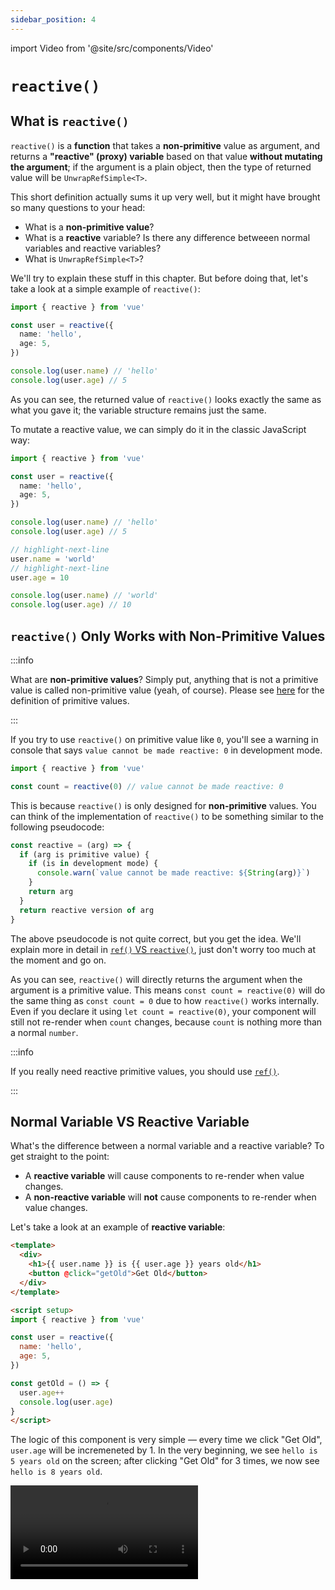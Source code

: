 ```yaml
---
sidebar_position: 4
---
```


import Video from '@site/src/components/Video'

# `reactive()`

## What is `reactive()`

`reactive()` is a **function** that takes a **non-primitive** value as argument, and returns a **"reactive" (proxy) variable** based on that value **without mutating the argument**; if the argument is a plain object, then the type of returned value will be `UnwrapRefSimple<T>`.

This short definition actually sums it up very well, but it might have brought so many questions to your head:

- What is a **non-primitive value**?
- What is a **reactive** variable? Is there any difference betweeen normal variables and reactive variables?
- What is `UnwrapRefSimple<T>`?

We'll try to explain these stuff in this chapter. But before doing that, let's take a look at a simple example of `reactive()`:

```ts showLineNumbers
import { reactive } from 'vue'

const user = reactive({
  name: 'hello',
  age: 5,
})

console.log(user.name) // 'hello'
console.log(user.age) // 5
```

As you can see, the returned value of `reactive()` looks exactly the same as what you gave it; the variable structure remains just the same.

To mutate a reactive value, we can simply do it in the classic JavaScript way:

```ts showLineNumbers
import { reactive } from 'vue'

const user = reactive({
  name: 'hello',
  age: 5,
})

console.log(user.name) // 'hello'
console.log(user.age) // 5

// highlight-next-line
user.name = 'world'
// highlight-next-line
user.age = 10

console.log(user.name) // 'world'
console.log(user.age) // 10
```

## `reactive()` Only Works with Non-Primitive Values

:::info

What are **non-primitive values**? Simply put, anything that is not a primitive value is called non-primitive value (yeah, of course). Please see [here](https://developer.mozilla.org/en-US/docs/Glossary/Primitive) for the definition of primitive values.

:::

If you try to use `reactive()` on primitive value like `0`, you'll see a warning in console that says `value cannot be made reactive: 0` in development mode.


```ts showLineNumbers
import { reactive } from 'vue'

const count = reactive(0) // value cannot be made reactive: 0
```

This is because `reactive()` is only designed for **non-primitive** values. You can think of the implementation of `reactive()` to be something similar to the following pseudocode:

```ts showLineNumbers
const reactive = (arg) => {
  if (arg is primitive value) {
    if (is in development mode) {
      console.warn(`value cannot be made reactive: ${String(arg)}`)
    }
    return arg
  }
  return reactive version of arg
}
```

The above pseudocode is not quite correct, but you get the idea. We'll explain more in detail in [`ref()` VS `reactive()`](./ref-vs-reactive#how-reactive-works), just don't worry too much at the moment and go on.

As you can see, `reactive()` will directly returns the argument when the argument is a primitive value. This means `const count = reactive(0)` will do the same thing as `const count = 0` due to how `reactive()` works internally. Even if you declare it using `let count = reactive(0)`, your component will still not re-render when `count` changes, because `count` is nothing more than a normal `number`.

:::info

If you really need reactive primitive values, you should use [`ref()`](./ref-and-ref#what-is-ref).

:::

## Normal Variable VS Reactive Variable

What's the difference between a normal variable and a reactive variable? To get straight to the point:

- A **reactive variable** will cause components to re-render when value changes.
- A **non-reactive variable** will **not** cause components to re-render when value changes.

Let's take a look at an example of **reactive variable**:

```html showLineNumbers title="Reactive variable"
<template>
  <div>
    <h1>{{ user.name }} is {{ user.age }} years old</h1>
    <button @click="getOld">Get Old</button>
  </div>
</template>

<script setup>
import { reactive } from 'vue'

const user = reactive({
  name: 'hello',
  age: 5,
})

const getOld = () => {
  user.age++
  console.log(user.age)
}
</script>
```

The logic of this component is very simple — every time we click "Get Old", `user.age` will be incremeneted by 1. In the very beginning, we see `hello is 5 years old` on the screen; after clicking "Get Old" for 3 times, we now see `hello is 8 years old`.

<Video src="/video/reactive_reactive-variable.mov" />

Nice and simple, now let's take a look at **non-reactive variable**:

```html showLineNumbers title="Non-reactive variable"
<template>
  <div>
    <h1>{{ user.name }} is {{ user.age }} years old</h1>
    <button @click="getOld">Get Old</button>
  </div>
</template>

<script setup>
const user = {
  name: 'hello',
  age: 5,
}

const getOld = () => {
  user.age++
  console.log(user.age)
}
</script>
```

This component is almost the same as the previous one, the only difference is we're now declaring `user` without using `reactive()`.

Click on "Get Old" for a couple of times, and you'll find that no matter how many times the button is clicked, the text on the screen will always be `hello is 5 years old`, even though we're very sure `user.age` has been correctly updated (we can check the console to verify that).

<Video src="/video/reactive_non-reactive-variable.mov" />

So why is this happening? This happens because Vue is designed in such way that components will only re-render when **reactive variables** and/or **`Ref<T>` variables** change. So if we declare `user` without using `reactive()` or `ref()`, Vue will not do anything when `user` changes, because `user` is nothing more than a normal variable.

But be careful, that doens't mean the changes being made to a non-reactive variable will never be reflected on the screen. Take a look at the following example:

```html showLineNumbers title="Both reactive and non-reactive variables"
<template>
  <div>
    <h1>{{ user.name }} is {{ age }} years old</h1>
    <button @click="changeName">Change Name</button>
    <button @click="getOld">Get Old</button>
  </div>
</template>

<script setup>
import { reactive } from 'vue'

const user = reactive({
  name: 'hello',
})

let age = 5

const changeName = () => {
  user.name += 'o'
}

const getOld = () => {
  age++
}
</script>
```

In this example, we use both reactive and non-reactive variables at the same time. The logic of this component is also very simple — clicking "Get Old" will incremenet `age` by 1, and clicking "Change Name" will append an `o` to `user.name`.

Here we declare `user` as a reactive variable, and declare `age` as a non-reactive variable. We know that the changes being made to `user` will cause the component to re-render because `user` is reactive, while the changes made to `age` will not.

At first we click "Change Name" for a couple of times, and each time we click it, the component re-renders with an `o` being appended to `hello`.

<Video src="/video/reactive_both-0.mov" />

Then we click "Get Old" for a couple of times as well, this time the component does not re-render. That's exepcted because `age` is just a normal, non-reactive variable.

<Video src="/video/reactive_both-1.mov" />

Then we go back to click "Change Name" again, and something strange happens — the number on the screen is now being changed!

<Video src="/video/reactive_both-2.mov" />

Quite confusing, isn't it? The secret behind this is:

- When we click "Get Old", the value of `age` do gets updated; it's just not being reflected on the screen yet because the component does not re-render.
- When we click "Change Name", `user.name` gets updated; since `user` is a reactive variable, the component will now re-render with the latest state of variables in `<script>`.

So When using Vue 3, you should **always avoid such pattern** because it is more likely to cause bugs in your app (and make it super hard to maintain). Knowing when to make a variable reactive is important, a simple rule of thumb would be:

- Always make a variable reactive (by using `ref()` or `reactive()`) if the value **will change**, and **users must be informed of that change** on the screen.
- Otherwise just make it non-reactive.

## What is `UnwrapRefSimple<T>`

:::caution Prerequisites

You must learn [`Ref<T>`](./ref-and-ref#what-is-reft) before getting into this section.

:::

`UnwrapRefSimple<T>` is a **type** that pretty much explains itself — unwrap all of the nested `Ref<T>`s.

To be more specific, `UnwrapRefSimple` means to **recursively unwrap all nested `Ref<T>`s in a plain object**. Nested `Ref<T>` means a `Ref<T>` that's wrapped in another `Ref<T>`.

For example, if we have an object with interface like this:

```ts showLineNumbers
import { Ref } from 'vue'

interface IUser {
  name: string
  shippingInfo: Ref<{
    phoneNumber: string
    address: Ref<{
      line1: string
      line2: string
    }>
  }>
}

const user: IUser = {
  // ...
}
```

In this example, the only nested `Ref<T>` is the `address` inside `shippingInfo`. Therefore:

- To access `phoneNumber`, we use `user.shippingInfo.value.phoneNumber`.
- To access `line1`, we'll have to use `user.shippingInfo.value.address.line`. Notice there's no `.value` behind `address` because `address` is a nested `Ref<T>`, it is going to be unwrapped.

A few more things to keep in mind:

- The unwrap mechanism of `reactive()` only applies to **plain object**. This means if a `Ref<T>` is stored in anything rather than a `Ref<T>`, it will not be unwrapped by `reactive()`. For example,

```ts
import { ref, reactive } from 'vue'

const userA = ref({
  name: 'hello',
})

const userB = ref({
  name: 'world'
})

const users = reactive([userA, userB])
```

```ts
import { ref } from 'vue'
```

- A `Ref<T>` does not necessary have to be wrapped in another `Ref<T>`

## The Reactivity of Reactive Object

### Does Destructing Assignment Breaks Reactivity

A common mistake developers make is they take primitive values out from reactive objects, assigning them to some other variables, and hope they will stay "connected". The most common example is destructing assignment:

```ts showLineNumbers
const user = reactive({
  name: 'hello',
  age: '5',
})

const { name: myName, age: myAge } = user
```

We may think to ourselves "Okay, so now `myName` and `myAge` are connected to `user`", and proceed to mutate `user.name` and `user.age`:

```ts showLineNumbers
import { reactive } from 'vue'

const user = reactive({
  name: 'hello',
  age: '5',
})

const { name: myName, age: myAge } = user

// highlight-next-line
user.name = 'world'
// highlight-next-line
user.age = 10

console.log(user.name, user.age) // 'world' 10 
console.log(myName, myAge) // 'hello' 5
```

As you can see, the changes we made to `user` did not effect `myName` and `myAge` at all (and vice versa!).

*So there's a problem when using destructing assignment with `reactive()`?*

Kind of, but not really. The same thing would happen even if we write `const myName = user.name` (because that's exactly what destructing assignment do), so it's not quite correct to say destructing assignment causes the problem.

*Okay, so why is this happening then?*

The answer is actually very simple. All we have to do is to recap how variable works in JavaScript, and you'll know it right away!

in JavaScript, variables are either being **passed by value** or being **passed by reference**. For primitive values, they are always being **passed by value**, and non-primitive values are always being **passed by reference**. So by writing `const { name: myName, age: myName } = user`, we're actually saying:

```js
const myName = user.name
const myAge = user.age
```

You see the problem already, don't you? Because `user.name` (string) and `user.age` (number) are both **primitive values**, they are being **passed by value** when declaring `myName` and `myAge`; that means `myName` and `myAge` will be new variables with new memory addresses, thus they "disconnect" from `user`.

So as long as the target value is non-primitive, you can use as many destructing assignment as you want without having any problem. For example:

```ts showLineNumbers
import { reactive } from 'vue'

const user = reactive({
  name: 'hello',
  age: '5',
  child: {
    name: 'I am child'
  }
})

const { child } = user

// highlight-next-line
child.name = 'world'

console.log(user.child.name) // 'world'
console.log(child.name) // 'world'
```

The example above demonstrate the common misconception that everything we get from reactive object is "connected" to the source, but it's acutally not. The reason why mutating `child` would effect `user.child` is because `user.child` is a non-primitive value, which means it is being passed to `child` by reference.

### How to Keep Reactivity

Is there a way that we can use the convenient destructing assignment syntax with `reactive()`, but keeping reactivity at the same time? Yes, there is! The closest we can get is to use [`toRef`](https://vuejs.org/api/reactivity-utilities.html#toref) and/or [`toRefs`](https://vuejs.org/api/reactivity-utilities.html#torefs) functions.

`toRef` and `toRefs` do exactly what they say — turn something into a [`Ref<T>`](./ref-and-ref#what-is-reft). These two functions are almost the same, but in a nutshell, **`toRefs` = a lot of `toRef`**. For example:

```ts showLineNumbers
import { reactive, toRef, toRefs } from 'vue'

const user = reactive({
  name: 'hello',
  age: '5',
  child: {
    name: 'I am child'
  }
})

// We can either do this:
const myName = toRef(user, 'name')
const myAge = toRef(user, 'age')

// or:
const { name: myName, age: myAge } = toRefs(user)
```

Most of the time we'll just use `toRefs` because it's slightly more convenient than `toRef`, but the results are the same. The returned type of `toRef` will be `Ref<T>`, and is connected to the source property. By using `toRef` and/or `toRefs`, we no longer have to worry about if a property is primitive or not. Just turn it into a `Ref<T>`, and everything would work as expected!

## Props are Reactive

One thing worth mentioning is, the returned value of [`defineProps()`](https://vuejs.org/api/sfc-script-setup.html#defineprops-defineemits) is actually a reactive object! We can verify this by using [`isReactive`](https://vuejs.org/api/reactivity-utilities.html#isreactive) function:

```ts showLineNumbers
import { isReactive } from 'vue'

const props = defineProps<{
  name: string
  age: number
}>()

console.log(isReactive(props)) // true
```

So it's perfectly fine to treat props as a value returned by `reactive()` in `<script>`. We'll talk more about props when we get to [Props](./props).